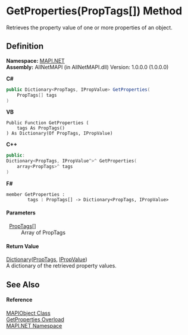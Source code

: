 # GetProperties(PropTags[]) Method


Retrieves the property value of one or more properties of an object.



## Definition
**Namespace:** <a href="5bef4637-66f8-16d4-e5f4-4d0da57a1538.md">MAPI.NET</a>  
**Assembly:** AllNetMAPI (in AllNetMAPI.dll) Version: 1.0.0.0 (1.0.0.0)

**C#**
``` C#
public Dictionary<PropTags, IPropValue> GetProperties(
	PropTags[] tags
)
```
**VB**
``` VB
Public Function GetProperties ( 
	tags As PropTags()
) As Dictionary(Of PropTags, IPropValue)
```
**C++**
``` C++
public:
Dictionary<PropTags, IPropValue^>^ GetProperties(
	array<PropTags>^ tags
)
```
**F#**
``` F#
member GetProperties : 
        tags : PropTags[] -> Dictionary<PropTags, IPropValue> 
```



#### Parameters
<dl><dt>  <a href="1ae9a3cd-e604-b415-e46a-a883db158f2a.md">PropTags</a>[]</dt><dd>Array of PropTags</dd></dl>

#### Return Value
<a href="https://learn.microsoft.com/dotnet/api/system.collections.generic.dictionary-2" target="_blank" rel="noopener noreferrer">Dictionary</a>(<a href="1ae9a3cd-e604-b415-e46a-a883db158f2a.md">PropTags</a>, <a href="2a268271-39cd-b9bd-d434-1bd1ce5d3066.md">IPropValue</a>)  
A dictionary of the retrieved property values.

## See Also


#### Reference
<a href="6aa245b8-3fdd-0cd0-a3f7-bdccb4596d2c.md">MAPIObject Class</a>  
<a href="61dc8871-6af3-9a7b-9d96-4a5f2e38eeff.md">GetProperties Overload</a>  
<a href="5bef4637-66f8-16d4-e5f4-4d0da57a1538.md">MAPI.NET Namespace</a>  
